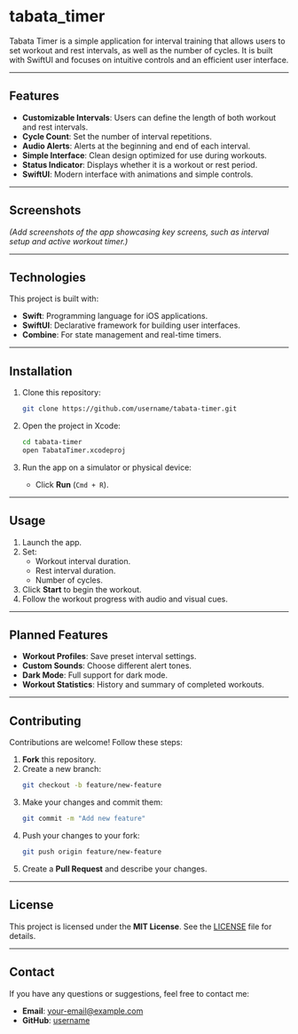 # tabata_timer

Tabata Timer is a simple application for interval training that allows users to set workout and rest intervals, as well as the number of cycles. It is built with SwiftUI and focuses on intuitive controls and an efficient user interface.

---

## Features

- **Customizable Intervals**: Users can define the length of both workout and rest intervals.
- **Cycle Count**: Set the number of interval repetitions.
- **Audio Alerts**: Alerts at the beginning and end of each interval.
- **Simple Interface**: Clean design optimized for use during workouts.
- **Status Indicator**: Displays whether it is a workout or rest period.
- **SwiftUI**: Modern interface with animations and simple controls.

---

## Screenshots

_(Add screenshots of the app showcasing key screens, such as interval setup and active workout timer.)_

---

## Technologies

This project is built with:

- **Swift**: Programming language for iOS applications.
- **SwiftUI**: Declarative framework for building user interfaces.
- **Combine**: For state management and real-time timers.

---

## Installation

1. Clone this repository:
   ```bash
   git clone https://github.com/username/tabata-timer.git
   ```

2. Open the project in Xcode:
   ```bash
   cd tabata-timer
   open TabataTimer.xcodeproj
   ```

3. Run the app on a simulator or physical device:
   - Click **Run** (`Cmd + R`).

---

## Usage

1. Launch the app.
2. Set:
   - Workout interval duration.
   - Rest interval duration.
   - Number of cycles.
3. Click **Start** to begin the workout.
4. Follow the workout progress with audio and visual cues.

---

## Planned Features

- **Workout Profiles**: Save preset interval settings.
- **Custom Sounds**: Choose different alert tones.
- **Dark Mode**: Full support for dark mode.
- **Workout Statistics**: History and summary of completed workouts.

---

## Contributing

Contributions are welcome! Follow these steps:

1. **Fork** this repository.
2. Create a new branch:
   ```bash
   git checkout -b feature/new-feature
   ```
3. Make your changes and commit them:
   ```bash
   git commit -m "Add new feature"
   ```
4. Push your changes to your fork:
   ```bash
   git push origin feature/new-feature
   ```
5. Create a **Pull Request** and describe your changes.

---

## License

This project is licensed under the **MIT License**. See the [LICENSE](./LICENSE) file for details.

---

## Contact

If you have any questions or suggestions, feel free to contact me:
- **Email**: [your-email@example.com](mailto:your-email@example.com)
- **GitHub**: [username](https://github.com/username)
